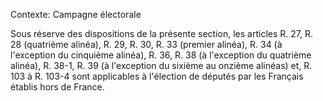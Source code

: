 Contexte: Campagne électorale

Sous réserve des dispositions de la présente section, les articles R. 27, R. 28 (quatrième alinéa), R. 29, R. 30, R. 33 (premier alinéa), R. 34 (à l'exception du cinquième alinéa), R. 36, R. 38 (à l'exception du quatrième alinéa), R. 38-1, R. 39 (à l'exception du sixième au onzième alinéas) et, R. 103 à R. 103-4 sont applicables à l'élection de députés par les Français établis hors de France.